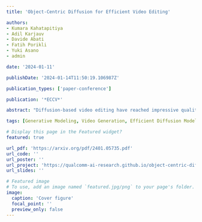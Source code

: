```yaml
---
title: 'Object-Centric Diffusion for Efficient Video Editing'

authors:
- Kumara Kahatapitiya
- Adil Karjauv
- Davide Abati
- Fatih Porikli
- Yuki Asano
- admin

date: '2024-01-11'

publishDate: '2024-01-14T11:50:19.106987Z'

publication_types: ['paper-conference']

publication: '*ECCV*'

abstract: "Diffusion-based video editing have reached impressive quality and can transform either the global style, local structure, and attributes of given video inputs, following textual edit prompts. However, such solutions typically incur heavy memory and computational costs to generate temporally-coherent frames, either in the form of diffusion inversion and/or cross-frame attention. In this paper, we conduct an analysis of such inefficiencies, and suggest simple yet effective modifications that allow significant speed-ups whilst maintaining quality. Moreover, we introduce Object-Centric Diffusion, coined as OCD, to further reduce latency by allocating computations more towards foreground edited regions that are arguably more important for perceptual quality. We achieve this by two novel proposals: i) Object-Centric Sampling, decoupling the diffusion steps spent on salient regions or background, allocating most of the model capacity to the former, and ii) Object-Centric 3D Token Merging, which reduces cost of cross-frame attention by fusing redundant tokens in unimportant background regions. Both techniques are readily applicable to a given video editing model without retraining, and can drastically reduce its memory and computational cost. We evaluate our proposals on inversion-based and control-signal-based editing pipelines, and show a latency reduction up to 10x for a comparable synthesis quality."

tags: [Generative Modeling, Video Generation, Efficient Diffusion Model]

# Display this page in the Featured widget?
featured: true

url_pdf: 'https://arxiv.org/pdf/2401.05735.pdf'
url_code: ''
url_poster: ''
url_project: 'https://qualcomm-ai-research.github.io/object-centric-diffusion/'
url_slides: ''

# Featured image
# To use, add an image named `featured.jpg/png` to your page's folder.
image:
  caption: 'Cover figure'
  focal_point: ''
  preview_only: false
---
```

